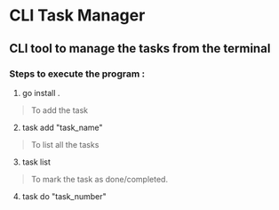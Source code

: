 # CLI Task Manager

## CLI tool to manage the tasks from the terminal

### Steps to execute the program : 

1. go install .

> To add the task 

2. task add "task_name"

> To list all the tasks

3. task list 

> To mark the task as done/completed.

4. task do "task_number"
